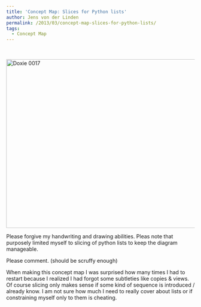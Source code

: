 ```yaml
---
title: 'Concept Map: Slices for Python lists'
author: Jens von der Linden
permalink: /2013/03/concept-map-slices-for-python-lists/
tags:
  - Concept Map
---
```

&nbsp;

[<img class="alignnone  wp-image-1878" alt="Doxie 0017" src="http://teaching.software-carpentry.org/wp-content/uploads/2013/03/Doxie-0017.png" width="600" height="452" />][1]

Please forgive my handwriting and drawing abilities. Pleas note that purposely limited myself to slicing of python lists to keep the diagram manageable.

Please comment. (should be scruffy enough)

When making this concept map I was surprised how many times I had to restart because I realized I had forgot some subtleties like copies & views. Of course slicing only makes sense if some kind of sequence is introduced / already know. I am not sure how much I need to really cover about lists or if constraining myself only to them is cheating.

 [1]: http://teaching.software-carpentry.org/wp-content/uploads/2013/03/Doxie-0017.png
